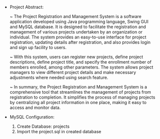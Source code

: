 * Project Abstract:

   ~ The Project Registration and Management System is a software application developed using Java programming language, Swing GUI and MySQL database. It is designed to facilitate the registration and management of various projects undertaken by an organization or individual. The system provides an easy-to-use interface for project registration, updating details after registration, and also provides login and sign up facility to users.

    ~ With this system, users can register new projects, define project descriptions, define project title, and specify the enrollment number of members enrolled, among other parameters. The system allows project managers to view different project details and make necessary adjustments where needed using search feature.

    ~ In summary, the Project Registration and Management System is a comprehensive tool that streamlines the management of projects from registration to completion. It simplifies the process of managing projects by centralizing all project information in one place, making it easy to access and monitor data.

* MySQL Configuration:

    1. Create Database: projects
    2. Import the project.sql in created database
